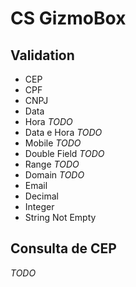 # CS GizmoBox


## Validation

- CEP
- CPF 
- CNPJ
- Data
- Hora *TODO*
- Data e Hora *TODO*
- Mobile *TODO*
- Double Field *TODO*
- Range *TODO*
- Domain *TODO*
- Email
- Decimal
- Integer
- String Not Empty




## Consulta de CEP

 *TODO*




